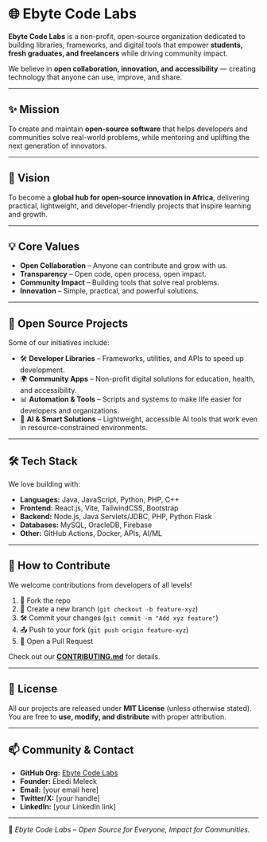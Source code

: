 

# 🌐 Ebyte Code Labs

**Ebyte Code Labs** is a non-profit, open-source organization dedicated to building libraries, frameworks, and digital tools that empower **students, fresh graduates, and freelancers** while driving community impact.

We believe in **open collaboration, innovation, and accessibility** — creating technology that anyone can use, improve, and share.

---

## ✨ Mission

To create and maintain **open-source software** that helps developers and communities solve real-world problems, while mentoring and uplifting the next generation of innovators.

---

## 👀 Vision

To become a **global hub for open-source innovation in Africa**, delivering practical, lightweight, and developer-friendly projects that inspire learning and growth.

---

## 💡 Core Values

* **Open Collaboration** – Anyone can contribute and grow with us.
* **Transparency** – Open code, open process, open impact.
* **Community Impact** – Building tools that solve real problems.
* **Innovation** – Simple, practical, and powerful solutions.

---

## 📂 Open Source Projects

Some of our initiatives include:

* 🛠️ **Developer Libraries** – Frameworks, utilities, and APIs to speed up development.
* 🌍 **Community Apps** – Non-profit digital solutions for education, health, and accessibility.
* 📊 **Automation & Tools** – Scripts and systems to make life easier for developers and organizations.
* 🤖 **AI & Smart Solutions** – Lightweight, accessible AI tools that work even in resource-constrained environments.

---

## 🛠️ Tech Stack

We love building with:

* **Languages:** Java, JavaScript, Python, PHP, C++
* **Frontend:** React.js, Vite, TailwindCSS, Bootstrap
* **Backend:** Node.js, Java Servlets/JDBC, PHP, Python Flask
* **Databases:** MySQL, OracleDB, Firebase
* **Other:** GitHub Actions, Docker, APIs, AI/ML

---

## 🤝 How to Contribute

We welcome contributions from developers of all levels!

1. 🍴 Fork the repo
2. 🌱 Create a new branch (`git checkout -b feature-xyz`)
3. 🛠️ Commit your changes (`git commit -m "Add xyz feature"`)
4. 📤 Push to your fork (`git push origin feature-xyz`)
5. 🔄 Open a Pull Request

Check out our **[CONTRIBUTING.md](CONTRIBUTING.md)** for details.

---

## 📜 License

All our projects are released under **MIT License** (unless otherwise stated).
You are free to **use, modify, and distribute** with proper attribution.

---

## 📫 Community & Contact

* **GitHub Org:** [Ebyte Code Labs](https://github.com/your-org)
* **Founder:** Ebedi Meleck
* **Email:** [your email here]
* **Twitter/X:** [your handle]
* **LinkedIn:** [your LinkedIn link]

---

🚀 *Ebyte Code Labs – Open Source for Everyone, Impact for Communities.*


